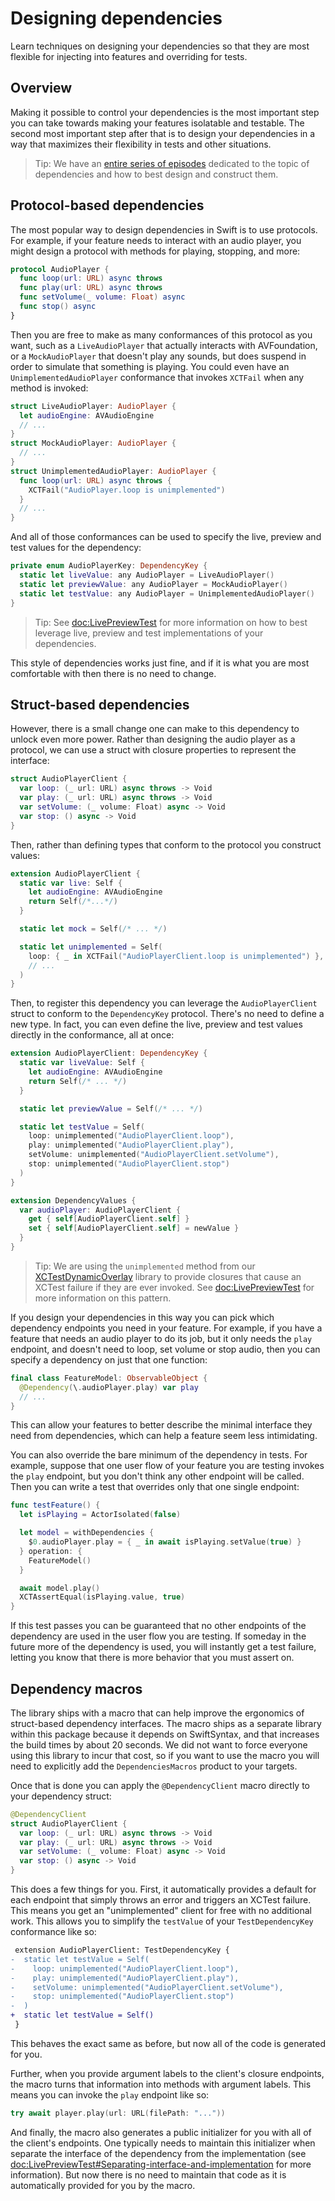 # Designing dependencies

Learn techniques on designing your dependencies so that they are most flexible for injecting into
features and overriding for tests.

## Overview

Making it possible to control your dependencies is the most important step you can take towards
making your features isolatable and testable. The second most important step after that is to design
your dependencies in a way that maximizes their flexibility in tests and other situations.

> Tip: We have an [entire series of episodes][designing-deps] dedicated to the topic of dependencies
> and how to best design and construct them.

## Protocol-based dependencies

The most popular way to design dependencies in Swift is to use protocols. For example, if your
feature needs to interact with an audio player, you might design a protocol with methods for
playing, stopping, and more:

```swift
protocol AudioPlayer {
  func loop(url: URL) async throws
  func play(url: URL) async throws
  func setVolume(_ volume: Float) async
  func stop() async
}
```

Then you are free to make as many conformances of this protocol as you want, such as a
`LiveAudioPlayer` that actually interacts with AVFoundation, or a `MockAudioPlayer` that doesn't
play any sounds, but does suspend in order to simulate that something is playing. You could even
have an `UnimplementedAudioPlayer` conformance that invokes `XCTFail` when any method is invoked:

```swift
struct LiveAudioPlayer: AudioPlayer {
  let audioEngine: AVAudioEngine
  // ...
}
struct MockAudioPlayer: AudioPlayer {
  // ...
}
struct UnimplementedAudioPlayer: AudioPlayer {
  func loop(url: URL) async throws {
    XCTFail("AudioPlayer.loop is unimplemented")
  }
  // ...
}
```

And all of those conformances can be used to specify the live, preview and test values for the
dependency:

```swift
private enum AudioPlayerKey: DependencyKey {
  static let liveValue: any AudioPlayer = LiveAudioPlayer()
  static let previewValue: any AudioPlayer = MockAudioPlayer()
  static let testValue: any AudioPlayer = UnimplementedAudioPlayer()
}
```

> Tip: See <doc:LivePreviewTest> for more information on how to best leverage live, preview and test
> implementations of your dependencies.

This style of dependencies works just fine, and if it is what you are most comfortable with then
there is no need to change.

## Struct-based dependencies

However, there is a small change one can make to this dependency to unlock even more power. Rather
than designing the audio player as a protocol, we can use a struct with closure properties to
represent the interface:

```swift
struct AudioPlayerClient {
  var loop: (_ url: URL) async throws -> Void
  var play: (_ url: URL) async throws -> Void
  var setVolume: (_ volume: Float) async -> Void
  var stop: () async -> Void
}
```

Then, rather than defining types that conform to the protocol you construct values:

```swift
extension AudioPlayerClient {
  static var live: Self {
    let audioEngine: AVAudioEngine
    return Self(/*...*/)
  }

  static let mock = Self(/* ... */)

  static let unimplemented = Self(
    loop: { _ in XCTFail("AudioPlayerClient.loop is unimplemented") },
    // ...
  )
}
```

Then, to register this dependency you can leverage the `AudioPlayerClient` struct to conform
to the ``DependencyKey`` protocol. There's no need to define a new type. In fact, you can even 
define the live, preview and test values directly in the conformance, all at once:

```swift
extension AudioPlayerClient: DependencyKey {
  static var liveValue: Self {
    let audioEngine: AVAudioEngine
    return Self(/* ... */)
  }

  static let previewValue = Self(/* ... */)

  static let testValue = Self(
    loop: unimplemented("AudioPlayerClient.loop"),
    play: unimplemented("AudioPlayerClient.play"),
    setVolume: unimplemented("AudioPlayerClient.setVolume"),
    stop: unimplemented("AudioPlayerClient.stop")
  )
}

extension DependencyValues {
  var audioPlayer: AudioPlayerClient {
    get { self[AudioPlayerClient.self] }
    set { self[AudioPlayerClient.self] = newValue }
  }
}
```

> Tip: We are using the `unimplemented` method from our 
> [XCTestDynamicOverlay][xctest-dynamic-overlay-gh] library to provide closures that cause an
> XCTest failure if they are ever invoked. See <doc:LivePreviewTest> for more information on this
> pattern.

If you design your dependencies in this way you can pick which dependency endpoints you need in your
feature. For example, if you have a feature that needs an audio player to do its job, but it only
needs the `play` endpoint, and doesn't need to loop, set volume or stop audio, then you can specify
a dependency on just that one function:

```swift
final class FeatureModel: ObservableObject {
  @Dependency(\.audioPlayer.play) var play
  // ...
}
```

This can allow your features to better describe the minimal interface they need from dependencies,
which can help a feature seem less intimidating.

You can also override the bare minimum of the dependency in tests. For example, suppose that one
user flow of your feature you are testing invokes the `play` endpoint, but you don't think any other
endpoint will be called. Then you can write a test that overrides only that one single endpoint:

```swift
func testFeature() {
  let isPlaying = ActorIsolated(false)

  let model = withDependencies {
    $0.audioPlayer.play = { _ in await isPlaying.setValue(true) }
  } operation: {
    FeatureModel()
  }

  await model.play()
  XCTAssertEqual(isPlaying.value, true)
}
```

If this test passes you can be guaranteed that no other endpoints of the dependency are used in the
user flow you are testing. If someday in the future more of the dependency is used, you will
instantly get a test failure, letting you know that there is more behavior that you must assert on.

## Dependency macros

The library ships with a macro that can help improve the ergonomics of struct-based dependency
interfaces. The macro ships as a separate library within this package because it depends on 
SwiftSyntax, and that increases the build times by about 20 seconds. We did not want to force
everyone using this library to incur that cost, so if you want to use the macro you will need to
explicitly add the `DependenciesMacros` product to your targets.

Once that is done you can apply the `@DependencyClient` macro directly to your dependency struct:

```swift
@DependencyClient
struct AudioPlayerClient {
  var loop: (_ url: URL) async throws -> Void
  var play: (_ url: URL) async throws -> Void
  var setVolume: (_ volume: Float) async -> Void
  var stop: () async -> Void
}
```

This does a few things for you. First, it automatically provides a default for each endpoint that
simply throws an error and triggers an XCTest failure. This means you get an "unimplemented" client
for free with no additional work. This allows you to simplify the `testValue` of your 
``TestDependencyKey`` conformance like so:

```diff
 extension AudioPlayerClient: TestDependencyKey {
-  static let testValue = Self(
-    loop: unimplemented("AudioPlayerClient.loop"),
-    play: unimplemented("AudioPlayerClient.play"),
-    setVolume: unimplemented("AudioPlayerClient.setVolume"),
-    stop: unimplemented("AudioPlayerClient.stop")
-  )
+  static let testValue = Self()
 }
```

This behaves the exact same as before, but now all of the code is generated for you.

Further, when you provide argument labels to the client's closure endpoints, the macro turns that 
information into methods with argument labels. This means you can invoke the `play` endpoint
like so:

```swift
try await player.play(url: URL(filePath: "..."))
```

And finally, the macro also generates a public initializer for you with all of the client's 
endpoints. One typically needs to maintain this initializer when separate the interface of the 
dependency from the implementation (see 
<doc:LivePreviewTest#Separating-interface-and-implementation> for more information). But now there
is no need to maintain that code as it is automatically provided for you by the macro.

[designing-deps]: https://www.pointfree.co/collections/dependencies
[xctest-dynamic-overlay-gh]: http://github.com/pointfreeco/xctest-dynamic-overlay
